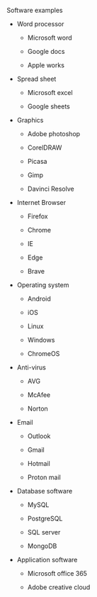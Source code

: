 
Software examples
 
-   Word processor

    -   Microsoft word

    -   Google docs

    -   Apple works

-   Spread sheet

    -   Microsoft excel

    -   Google sheets

-   Graphics

    -   Adobe photoshop

    -   CorelDRAW

    -   Picasa

    -   Gimp

    -   Davinci Resolve

-   Internet Browser

    -   Firefox

    -   Chrome

    -   IE

    -   Edge

    -   Brave

-   Operating system

    -   Android

    -   iOS

    -   Linux

    -   Windows

    -   ChromeOS

-   Anti-virus

    -   AVG

    -   McAfee

    -   Norton

-   Email

    -   Outlook

    -   Gmail

    -   Hotmail

    -   Proton mail

-   Database software

    -   MySQL

    -   PostgreSQL

    -   SQL server

    -   MongoDB

-   Application software

    -   Microsoft office 365

    -   Adobe creative cloud
